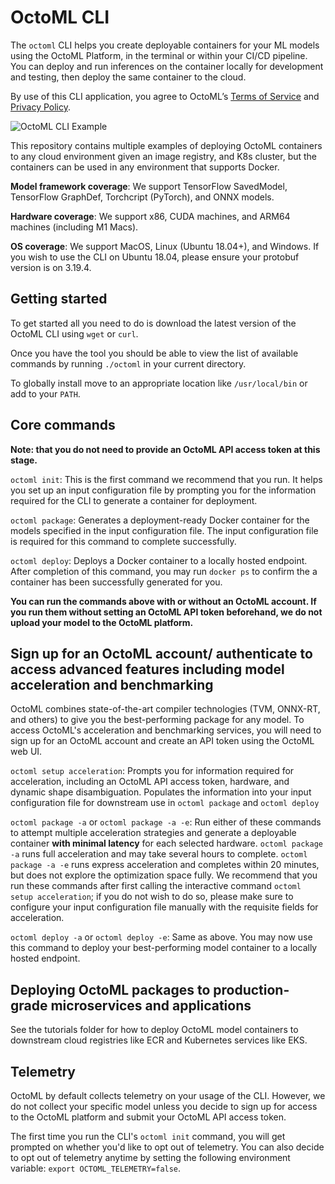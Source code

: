 # OctoML CLI

The `octoml` CLI helps you create deployable containers for your ML models using the OctoML Platform, in the terminal or within your CI/CD pipeline.
You can deploy and run inferences on the container locally for development and testing, then deploy the same container to the cloud.

By use of this CLI application, you agree to OctoML’s [Terms of Service](https://octoml.ai/legals/terms-of-service/) and [Privacy Policy](https://octoml.ai/legals/privacy-policy/).

![OctoML CLI Example](https://www.datocms-assets.com/45680/1652749860-octoml_cli.gif)

This repository contains multiple examples of deploying OctoML containers to any cloud environment given an image registry,
and K8s cluster, but the containers can be used in any environment that supports Docker.

**Model framework coverage**: We support TensorFlow SavedModel, TensorFlow GraphDef, Torchcript (PyTorch), and ONNX models.

**Hardware coverage**: We support x86, CUDA machines, and ARM64 machines (including M1 Macs).

**OS coverage**: We support MacOS, Linux (Ubuntu 18.04+), and Windows. If you wish to use the CLI on Ubuntu 18.04, please ensure your protobuf version is on 3.19.4.

## Getting started

To get started all you need to do is download the latest version of the OctoML CLI using `wget` or `curl`.

Once you have the tool you should be able to view the list of available commands by running `./octoml` in your current directory.

To globally install move to an appropriate location like `/usr/local/bin` or add to your `PATH`.

## Core commands

**Note: that you do not need to provide an OctoML API access token at this stage.**

`octoml init`: This is the first command we recommend that you run. It helps you set up an input configuration file by prompting you for the information required for the CLI to generate a container for deployment.

`octoml package`: Generates a deployment-ready Docker container for the models specified in the input configuration file. The input configuration file is required for this command to complete successfully.

`octoml deploy`: Deploys a Docker container to a locally hosted endpoint. After completion of this command, you may run `docker ps` to confirm the a container has been successfully generated for you.

**You can run the commands above with or without an OctoML account. If you run them without setting an OctoML API token beforehand, we do not upload your model to the OctoML platform.**

## Sign up for an OctoML account/ authenticate to access advanced features including model acceleration and benchmarking
OctoML combines state-of-the-art compiler technologies (TVM, ONNX-RT, and others) to give you the best-performing package for any model. To access OctoML's acceleration and benchmarking services, you will need to sign up for an OctoML account and create an API token using the OctoML web UI.

`octoml setup acceleration`: Prompts you for information required for acceleration, including an OctoML API access token, hardware, and dynamic shape disambiguation. Populates the information into your input configuration file for downstream use in `octoml package` and `octoml deploy`

`octoml package -a` or `octoml package -a -e`: Run either of these commands to attempt multiple acceleration strategies and generate a deployable container **with minimal latency** for each selected hardware. `octoml package -a` runs full acceleration and may take several hours to complete. `octoml package -a -e` runs express acceleration and completes within 20 minutes, but does not explore the optimization space fully. We recommend that you run these commands after first calling the interactive command `octoml setup acceleration`; if you do not wish to do so, please make sure to configure your input configuration file manually with the requisite fields for acceleration.

`octoml deploy -a` or `octoml deploy -e`: Same as above. You may now use this command to deploy your best-performing model container to a locally hosted endpoint.

## Deploying OctoML packages to production-grade microservices and applications

See the tutorials folder for how to deploy OctoML model containers to downstream cloud registries like ECR and Kubernetes services like EKS.

## Telemetry

OctoML by default collects telemetry on your usage of the CLI. However, we do not collect your specific model unless you decide to sign up for access to the OctoML platform and submit your OctoML API access token.

The first time you run the CLI's `octoml init` command, you will get prompted on whether you'd like to opt out of telemetry. You can also decide to opt out of telemetry anytime by setting the following environment variable: `export OCTOML_TELEMETRY=false`.
